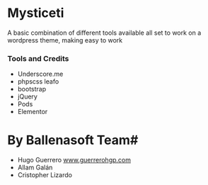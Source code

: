 # Mysticeti
A basic combination of different tools available all set to work on a wordpress theme, making easy to work 

### Tools and Credits ###
* Underscore.me
* phpscss leafo
* bootstrap
* jQuery
* Pods
* Elementor



# By Ballenasoft Team#
* Hugo Guerrero www.guerrerohgp.com
* Allam Galán 
* Cristopher Lizardo
